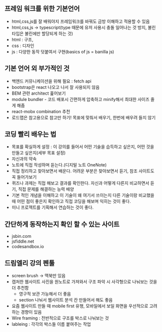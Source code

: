 ## 프레임 워크를 위한 기본언어

- html,css,js를 잘 배워야지 프레임워크를 바꿔도 금방 이해하고 적용할 수 있음
- html,css,js -> typescript(type 때문에 유저 사용시 충돌 일어나는 것 방지, 불린 타입은 불린에만 할당되게 하는 것)
- html : 구조,
- css : 디자인
- js : 다양한 동작 덧붙여서 구현(basics of js = banilla js)

## 기본 언어 외 부가적인 것

- 백엔드 커뮤니케이션을 위해 필요 : fetch api
- bootstrap은 react 나오고 나서 잘 사용되지 않음
- BEM 관련 architect 훑어보기
- module bundler - 코드 배포시 간편하게 압축하고 minify해서 최대한 사이즈 줄게 해줌
- react-mobx combination 추천
- 로드맵은 참고용으로 참고만 하기! 목표에 맞춰서 배우기, 한번에 배우려 들지 않기

## 코딩 빨리 배우는 법

- 목표를 확실하게 설정 : 이 강의를 들어서 어떤 기술을 습득하고 싶은지, 어떤 것을 만들고 싶은지(세부 목표 설정)
- 자신과의 약속
- 노트에 직접 작성하며 듣는다.(디지털 노트 OneNote)
- 직접 정리하고 찾아보면서 배운다. 어려운 부분은 찾아보면서 듣기, 참조 사이트도 꼭 들어가보기
- 퀴즈나 과제는 직접 해보고 결과를 확인한다. 자신과 어떻게 다른지 비교하면서 듣기, 직접 문제를 해결하는 능력 배양
- 기본 적인 개념을 이해하고 이 기술이 왜 여기서 쓰이는지 다른 기술이랑 비교했을 때 어떤 점이 좋은지 확인하고 직접 코딩을 해보며 익히는 것이 좋다.
- 미니 프로젝트를 기획해서 연습하는 것이 좋다.

## 간단하게 동작하는지 확인 할 수 있는 사이트

- jsbin.com
- jsfiddle.net
- codesandbox.io

## 드림엘리 강의 펜툴

- screen brush -> 맥북만 있음
- 캡처한 웹사이트 사진을 원노트로 가져와서 구조 파악 시 사각형으로 나눠보는 것을 더 추천함
  - 영구적 보관 가능해서 더 좋음
  - section 나눠서 웹사이트 분석 칸 만들어서 해도 좋음
- 요즘 웹사이트 만들 때 mobile first 유행, 모바일에서 보일 화면을 우선적으로 고려하는 경향이 있음
- Wire framing : 전반적으로 구조를 박스로 나눠보는 것
- lableing : 각각의 박스들 이름 붙여주는 작업
